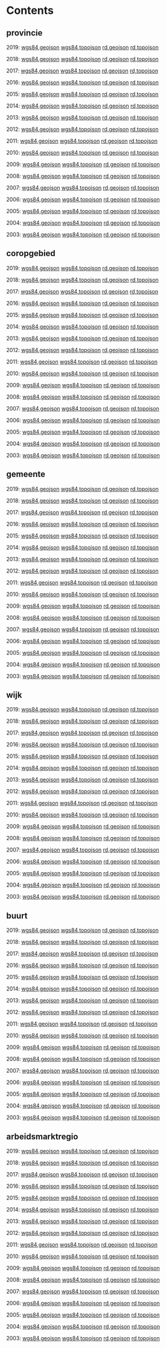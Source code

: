 # Contents

## provincie 

2019:
[wgs84,geojson](wgs84/provincie_2019.geojson)
[wgs84,topojson](wgs84/provincie_2019.topojson)
[rd,geojson](rd/provincie_2019.geojson)
[rd,topojson](rd/provincie_2019.topojson)

2018:
[wgs84,geojson](wgs84/provincie_2018.geojson)
[wgs84,topojson](wgs84/provincie_2018.topojson)
[rd,geojson](rd/provincie_2018.geojson)
[rd,topojson](rd/provincie_2018.topojson)

2017:
[wgs84,geojson](wgs84/provincie_2017.geojson)
[wgs84,topojson](wgs84/provincie_2017.topojson)
[rd,geojson](rd/provincie_2017.geojson)
[rd,topojson](rd/provincie_2017.topojson)

2016:
[wgs84,geojson](wgs84/provincie_2016.geojson)
[wgs84,topojson](wgs84/provincie_2016.topojson)
[rd,geojson](rd/provincie_2016.geojson)
[rd,topojson](rd/provincie_2016.topojson)

2015:
[wgs84,geojson](wgs84/provincie_2015.geojson)
[wgs84,topojson](wgs84/provincie_2015.topojson)
[rd,geojson](rd/provincie_2015.geojson)
[rd,topojson](rd/provincie_2015.topojson)

2014:
[wgs84,geojson](wgs84/provincie_2014.geojson)
[wgs84,topojson](wgs84/provincie_2014.topojson)
[rd,geojson](rd/provincie_2014.geojson)
[rd,topojson](rd/provincie_2014.topojson)

2013:
[wgs84,geojson](wgs84/provincie_2013.geojson)
[wgs84,topojson](wgs84/provincie_2013.topojson)
[rd,geojson](rd/provincie_2013.geojson)
[rd,topojson](rd/provincie_2013.topojson)

2012:
[wgs84,geojson](wgs84/provincie_2012.geojson)
[wgs84,topojson](wgs84/provincie_2012.topojson)
[rd,geojson](rd/provincie_2012.geojson)
[rd,topojson](rd/provincie_2012.topojson)

2011:
[wgs84,geojson](wgs84/provincie_2011.geojson)
[wgs84,topojson](wgs84/provincie_2011.topojson)
[rd,geojson](rd/provincie_2011.geojson)
[rd,topojson](rd/provincie_2011.topojson)

2010:
[wgs84,geojson](wgs84/provincie_2010.geojson)
[wgs84,topojson](wgs84/provincie_2010.topojson)
[rd,geojson](rd/provincie_2010.geojson)
[rd,topojson](rd/provincie_2010.topojson)

2009:
[wgs84,geojson](wgs84/provincie_2009.geojson)
[wgs84,topojson](wgs84/provincie_2009.topojson)
[rd,geojson](rd/provincie_2009.geojson)
[rd,topojson](rd/provincie_2009.topojson)

2008:
[wgs84,geojson](wgs84/provincie_2008.geojson)
[wgs84,topojson](wgs84/provincie_2008.topojson)
[rd,geojson](rd/provincie_2008.geojson)
[rd,topojson](rd/provincie_2008.topojson)

2007:
[wgs84,geojson](wgs84/provincie_2007.geojson)
[wgs84,topojson](wgs84/provincie_2007.topojson)
[rd,geojson](rd/provincie_2007.geojson)
[rd,topojson](rd/provincie_2007.topojson)

2006:
[wgs84,geojson](wgs84/provincie_2006.geojson)
[wgs84,topojson](wgs84/provincie_2006.topojson)
[rd,geojson](rd/provincie_2006.geojson)
[rd,topojson](rd/provincie_2006.topojson)

2005:
[wgs84,geojson](wgs84/provincie_2005.geojson)
[wgs84,topojson](wgs84/provincie_2005.topojson)
[rd,geojson](rd/provincie_2005.geojson)
[rd,topojson](rd/provincie_2005.topojson)

2004:
[wgs84,geojson](wgs84/provincie_2004.geojson)
[wgs84,topojson](wgs84/provincie_2004.topojson)
[rd,geojson](rd/provincie_2004.geojson)
[rd,topojson](rd/provincie_2004.topojson)

2003:
[wgs84,geojson](wgs84/provincie_2003.geojson)
[wgs84,topojson](wgs84/provincie_2003.topojson)
[rd,geojson](rd/provincie_2003.geojson)
[rd,topojson](rd/provincie_2003.topojson)

## coropgebied 

2019:
[wgs84,geojson](wgs84/coropgebied_2019.geojson)
[wgs84,topojson](wgs84/coropgebied_2019.topojson)
[rd,geojson](rd/coropgebied_2019.geojson)
[rd,topojson](rd/coropgebied_2019.topojson)

2018:
[wgs84,geojson](wgs84/coropgebied_2018.geojson)
[wgs84,topojson](wgs84/coropgebied_2018.topojson)
[rd,geojson](rd/coropgebied_2018.geojson)
[rd,topojson](rd/coropgebied_2018.topojson)

2017:
[wgs84,geojson](wgs84/coropgebied_2017.geojson)
[wgs84,topojson](wgs84/coropgebied_2017.topojson)
[rd,geojson](rd/coropgebied_2017.geojson)
[rd,topojson](rd/coropgebied_2017.topojson)

2016:
[wgs84,geojson](wgs84/coropgebied_2016.geojson)
[wgs84,topojson](wgs84/coropgebied_2016.topojson)
[rd,geojson](rd/coropgebied_2016.geojson)
[rd,topojson](rd/coropgebied_2016.topojson)

2015:
[wgs84,geojson](wgs84/coropgebied_2015.geojson)
[wgs84,topojson](wgs84/coropgebied_2015.topojson)
[rd,geojson](rd/coropgebied_2015.geojson)
[rd,topojson](rd/coropgebied_2015.topojson)

2014:
[wgs84,geojson](wgs84/coropgebied_2014.geojson)
[wgs84,topojson](wgs84/coropgebied_2014.topojson)
[rd,geojson](rd/coropgebied_2014.geojson)
[rd,topojson](rd/coropgebied_2014.topojson)

2013:
[wgs84,geojson](wgs84/coropgebied_2013.geojson)
[wgs84,topojson](wgs84/coropgebied_2013.topojson)
[rd,geojson](rd/coropgebied_2013.geojson)
[rd,topojson](rd/coropgebied_2013.topojson)

2012:
[wgs84,geojson](wgs84/coropgebied_2012.geojson)
[wgs84,topojson](wgs84/coropgebied_2012.topojson)
[rd,geojson](rd/coropgebied_2012.geojson)
[rd,topojson](rd/coropgebied_2012.topojson)

2011:
[wgs84,geojson](wgs84/coropgebied_2011.geojson)
[wgs84,topojson](wgs84/coropgebied_2011.topojson)
[rd,geojson](rd/coropgebied_2011.geojson)
[rd,topojson](rd/coropgebied_2011.topojson)

2010:
[wgs84,geojson](wgs84/coropgebied_2010.geojson)
[wgs84,topojson](wgs84/coropgebied_2010.topojson)
[rd,geojson](rd/coropgebied_2010.geojson)
[rd,topojson](rd/coropgebied_2010.topojson)

2009:
[wgs84,geojson](wgs84/coropgebied_2009.geojson)
[wgs84,topojson](wgs84/coropgebied_2009.topojson)
[rd,geojson](rd/coropgebied_2009.geojson)
[rd,topojson](rd/coropgebied_2009.topojson)

2008:
[wgs84,geojson](wgs84/coropgebied_2008.geojson)
[wgs84,topojson](wgs84/coropgebied_2008.topojson)
[rd,geojson](rd/coropgebied_2008.geojson)
[rd,topojson](rd/coropgebied_2008.topojson)

2007:
[wgs84,geojson](wgs84/coropgebied_2007.geojson)
[wgs84,topojson](wgs84/coropgebied_2007.topojson)
[rd,geojson](rd/coropgebied_2007.geojson)
[rd,topojson](rd/coropgebied_2007.topojson)

2006:
[wgs84,geojson](wgs84/coropgebied_2006.geojson)
[wgs84,topojson](wgs84/coropgebied_2006.topojson)
[rd,geojson](rd/coropgebied_2006.geojson)
[rd,topojson](rd/coropgebied_2006.topojson)

2005:
[wgs84,geojson](wgs84/coropgebied_2005.geojson)
[wgs84,topojson](wgs84/coropgebied_2005.topojson)
[rd,geojson](rd/coropgebied_2005.geojson)
[rd,topojson](rd/coropgebied_2005.topojson)

2004:
[wgs84,geojson](wgs84/coropgebied_2004.geojson)
[wgs84,topojson](wgs84/coropgebied_2004.topojson)
[rd,geojson](rd/coropgebied_2004.geojson)
[rd,topojson](rd/coropgebied_2004.topojson)

2003:
[wgs84,geojson](wgs84/coropgebied_2003.geojson)
[wgs84,topojson](wgs84/coropgebied_2003.topojson)
[rd,geojson](rd/coropgebied_2003.geojson)
[rd,topojson](rd/coropgebied_2003.topojson)

## gemeente 

2019:
[wgs84,geojson](wgs84/gemeente_2019.geojson)
[wgs84,topojson](wgs84/gemeente_2019.topojson)
[rd,geojson](rd/gemeente_2019.geojson)
[rd,topojson](rd/gemeente_2019.topojson)

2018:
[wgs84,geojson](wgs84/gemeente_2018.geojson)
[wgs84,topojson](wgs84/gemeente_2018.topojson)
[rd,geojson](rd/gemeente_2018.geojson)
[rd,topojson](rd/gemeente_2018.topojson)

2017:
[wgs84,geojson](wgs84/gemeente_2017.geojson)
[wgs84,topojson](wgs84/gemeente_2017.topojson)
[rd,geojson](rd/gemeente_2017.geojson)
[rd,topojson](rd/gemeente_2017.topojson)

2016:
[wgs84,geojson](wgs84/gemeente_2016.geojson)
[wgs84,topojson](wgs84/gemeente_2016.topojson)
[rd,geojson](rd/gemeente_2016.geojson)
[rd,topojson](rd/gemeente_2016.topojson)

2015:
[wgs84,geojson](wgs84/gemeente_2015.geojson)
[wgs84,topojson](wgs84/gemeente_2015.topojson)
[rd,geojson](rd/gemeente_2015.geojson)
[rd,topojson](rd/gemeente_2015.topojson)

2014:
[wgs84,geojson](wgs84/gemeente_2014.geojson)
[wgs84,topojson](wgs84/gemeente_2014.topojson)
[rd,geojson](rd/gemeente_2014.geojson)
[rd,topojson](rd/gemeente_2014.topojson)

2013:
[wgs84,geojson](wgs84/gemeente_2013.geojson)
[wgs84,topojson](wgs84/gemeente_2013.topojson)
[rd,geojson](rd/gemeente_2013.geojson)
[rd,topojson](rd/gemeente_2013.topojson)

2012:
[wgs84,geojson](wgs84/gemeente_2012.geojson)
[wgs84,topojson](wgs84/gemeente_2012.topojson)
[rd,geojson](rd/gemeente_2012.geojson)
[rd,topojson](rd/gemeente_2012.topojson)

2011:
[wgs84,geojson](wgs84/gemeente_2011.geojson)
[wgs84,topojson](wgs84/gemeente_2011.topojson)
[rd,geojson](rd/gemeente_2011.geojson)
[rd,topojson](rd/gemeente_2011.topojson)

2010:
[wgs84,geojson](wgs84/gemeente_2010.geojson)
[wgs84,topojson](wgs84/gemeente_2010.topojson)
[rd,geojson](rd/gemeente_2010.geojson)
[rd,topojson](rd/gemeente_2010.topojson)

2009:
[wgs84,geojson](wgs84/gemeente_2009.geojson)
[wgs84,topojson](wgs84/gemeente_2009.topojson)
[rd,geojson](rd/gemeente_2009.geojson)
[rd,topojson](rd/gemeente_2009.topojson)

2008:
[wgs84,geojson](wgs84/gemeente_2008.geojson)
[wgs84,topojson](wgs84/gemeente_2008.topojson)
[rd,geojson](rd/gemeente_2008.geojson)
[rd,topojson](rd/gemeente_2008.topojson)

2007:
[wgs84,geojson](wgs84/gemeente_2007.geojson)
[wgs84,topojson](wgs84/gemeente_2007.topojson)
[rd,geojson](rd/gemeente_2007.geojson)
[rd,topojson](rd/gemeente_2007.topojson)

2006:
[wgs84,geojson](wgs84/gemeente_2006.geojson)
[wgs84,topojson](wgs84/gemeente_2006.topojson)
[rd,geojson](rd/gemeente_2006.geojson)
[rd,topojson](rd/gemeente_2006.topojson)

2005:
[wgs84,geojson](wgs84/gemeente_2005.geojson)
[wgs84,topojson](wgs84/gemeente_2005.topojson)
[rd,geojson](rd/gemeente_2005.geojson)
[rd,topojson](rd/gemeente_2005.topojson)

2004:
[wgs84,geojson](wgs84/gemeente_2004.geojson)
[wgs84,topojson](wgs84/gemeente_2004.topojson)
[rd,geojson](rd/gemeente_2004.geojson)
[rd,topojson](rd/gemeente_2004.topojson)

2003:
[wgs84,geojson](wgs84/gemeente_2003.geojson)
[wgs84,topojson](wgs84/gemeente_2003.topojson)
[rd,geojson](rd/gemeente_2003.geojson)
[rd,topojson](rd/gemeente_2003.topojson)

## wijk 

2019:
[wgs84,geojson](wgs84/wijk_2019.geojson)
[wgs84,topojson](wgs84/wijk_2019.topojson)
[rd,geojson](rd/wijk_2019.geojson)
[rd,topojson](rd/wijk_2019.topojson)

2018:
[wgs84,geojson](wgs84/wijk_2018.geojson)
[wgs84,topojson](wgs84/wijk_2018.topojson)
[rd,geojson](rd/wijk_2018.geojson)
[rd,topojson](rd/wijk_2018.topojson)

2017:
[wgs84,geojson](wgs84/wijk_2017.geojson)
[wgs84,topojson](wgs84/wijk_2017.topojson)
[rd,geojson](rd/wijk_2017.geojson)
[rd,topojson](rd/wijk_2017.topojson)

2016:
[wgs84,geojson](wgs84/wijk_2016.geojson)
[wgs84,topojson](wgs84/wijk_2016.topojson)
[rd,geojson](rd/wijk_2016.geojson)
[rd,topojson](rd/wijk_2016.topojson)

2015:
[wgs84,geojson](wgs84/wijk_2015.geojson)
[wgs84,topojson](wgs84/wijk_2015.topojson)
[rd,geojson](rd/wijk_2015.geojson)
[rd,topojson](rd/wijk_2015.topojson)

2014:
[wgs84,geojson](wgs84/wijk_2014.geojson)
[wgs84,topojson](wgs84/wijk_2014.topojson)
[rd,geojson](rd/wijk_2014.geojson)
[rd,topojson](rd/wijk_2014.topojson)

2013:
[wgs84,geojson](wgs84/wijk_2013.geojson)
[wgs84,topojson](wgs84/wijk_2013.topojson)
[rd,geojson](rd/wijk_2013.geojson)
[rd,topojson](rd/wijk_2013.topojson)

2012:
[wgs84,geojson](wgs84/wijk_2012.geojson)
[wgs84,topojson](wgs84/wijk_2012.topojson)
[rd,geojson](rd/wijk_2012.geojson)
[rd,topojson](rd/wijk_2012.topojson)

2011:
[wgs84,geojson](wgs84/wijk_2011.geojson)
[wgs84,topojson](wgs84/wijk_2011.topojson)
[rd,geojson](rd/wijk_2011.geojson)
[rd,topojson](rd/wijk_2011.topojson)

2010:
[wgs84,geojson](wgs84/wijk_2010.geojson)
[wgs84,topojson](wgs84/wijk_2010.topojson)
[rd,geojson](rd/wijk_2010.geojson)
[rd,topojson](rd/wijk_2010.topojson)

2009:
[wgs84,geojson](wgs84/wijk_2009.geojson)
[wgs84,topojson](wgs84/wijk_2009.topojson)
[rd,geojson](rd/wijk_2009.geojson)
[rd,topojson](rd/wijk_2009.topojson)

2008:
[wgs84,geojson](wgs84/wijk_2008.geojson)
[wgs84,topojson](wgs84/wijk_2008.topojson)
[rd,geojson](rd/wijk_2008.geojson)
[rd,topojson](rd/wijk_2008.topojson)

2007:
[wgs84,geojson](wgs84/wijk_2007.geojson)
[wgs84,topojson](wgs84/wijk_2007.topojson)
[rd,geojson](rd/wijk_2007.geojson)
[rd,topojson](rd/wijk_2007.topojson)

2006:
[wgs84,geojson](wgs84/wijk_2006.geojson)
[wgs84,topojson](wgs84/wijk_2006.topojson)
[rd,geojson](rd/wijk_2006.geojson)
[rd,topojson](rd/wijk_2006.topojson)

2005:
[wgs84,geojson](wgs84/wijk_2005.geojson)
[wgs84,topojson](wgs84/wijk_2005.topojson)
[rd,geojson](rd/wijk_2005.geojson)
[rd,topojson](rd/wijk_2005.topojson)

2004:
[wgs84,geojson](wgs84/wijk_2004.geojson)
[wgs84,topojson](wgs84/wijk_2004.topojson)
[rd,geojson](rd/wijk_2004.geojson)
[rd,topojson](rd/wijk_2004.topojson)

2003:
[wgs84,geojson](wgs84/wijk_2003.geojson)
[wgs84,topojson](wgs84/wijk_2003.topojson)
[rd,geojson](rd/wijk_2003.geojson)
[rd,topojson](rd/wijk_2003.topojson)

## buurt 

2019:
[wgs84,geojson](wgs84/buurt_2019.geojson)
[wgs84,topojson](wgs84/buurt_2019.topojson)
[rd,geojson](rd/buurt_2019.geojson)
[rd,topojson](rd/buurt_2019.topojson)

2018:
[wgs84,geojson](wgs84/buurt_2018.geojson)
[wgs84,topojson](wgs84/buurt_2018.topojson)
[rd,geojson](rd/buurt_2018.geojson)
[rd,topojson](rd/buurt_2018.topojson)

2017:
[wgs84,geojson](wgs84/buurt_2017.geojson)
[wgs84,topojson](wgs84/buurt_2017.topojson)
[rd,geojson](rd/buurt_2017.geojson)
[rd,topojson](rd/buurt_2017.topojson)

2016:
[wgs84,geojson](wgs84/buurt_2016.geojson)
[wgs84,topojson](wgs84/buurt_2016.topojson)
[rd,geojson](rd/buurt_2016.geojson)
[rd,topojson](rd/buurt_2016.topojson)

2015:
[wgs84,geojson](wgs84/buurt_2015.geojson)
[wgs84,topojson](wgs84/buurt_2015.topojson)
[rd,geojson](rd/buurt_2015.geojson)
[rd,topojson](rd/buurt_2015.topojson)

2014:
[wgs84,geojson](wgs84/buurt_2014.geojson)
[wgs84,topojson](wgs84/buurt_2014.topojson)
[rd,geojson](rd/buurt_2014.geojson)
[rd,topojson](rd/buurt_2014.topojson)

2013:
[wgs84,geojson](wgs84/buurt_2013.geojson)
[wgs84,topojson](wgs84/buurt_2013.topojson)
[rd,geojson](rd/buurt_2013.geojson)
[rd,topojson](rd/buurt_2013.topojson)

2012:
[wgs84,geojson](wgs84/buurt_2012.geojson)
[wgs84,topojson](wgs84/buurt_2012.topojson)
[rd,geojson](rd/buurt_2012.geojson)
[rd,topojson](rd/buurt_2012.topojson)

2011:
[wgs84,geojson](wgs84/buurt_2011.geojson)
[wgs84,topojson](wgs84/buurt_2011.topojson)
[rd,geojson](rd/buurt_2011.geojson)
[rd,topojson](rd/buurt_2011.topojson)

2010:
[wgs84,geojson](wgs84/buurt_2010.geojson)
[wgs84,topojson](wgs84/buurt_2010.topojson)
[rd,geojson](rd/buurt_2010.geojson)
[rd,topojson](rd/buurt_2010.topojson)

2009:
[wgs84,geojson](wgs84/buurt_2009.geojson)
[wgs84,topojson](wgs84/buurt_2009.topojson)
[rd,geojson](rd/buurt_2009.geojson)
[rd,topojson](rd/buurt_2009.topojson)

2008:
[wgs84,geojson](wgs84/buurt_2008.geojson)
[wgs84,topojson](wgs84/buurt_2008.topojson)
[rd,geojson](rd/buurt_2008.geojson)
[rd,topojson](rd/buurt_2008.topojson)

2007:
[wgs84,geojson](wgs84/buurt_2007.geojson)
[wgs84,topojson](wgs84/buurt_2007.topojson)
[rd,geojson](rd/buurt_2007.geojson)
[rd,topojson](rd/buurt_2007.topojson)

2006:
[wgs84,geojson](wgs84/buurt_2006.geojson)
[wgs84,topojson](wgs84/buurt_2006.topojson)
[rd,geojson](rd/buurt_2006.geojson)
[rd,topojson](rd/buurt_2006.topojson)

2005:
[wgs84,geojson](wgs84/buurt_2005.geojson)
[wgs84,topojson](wgs84/buurt_2005.topojson)
[rd,geojson](rd/buurt_2005.geojson)
[rd,topojson](rd/buurt_2005.topojson)

2004:
[wgs84,geojson](wgs84/buurt_2004.geojson)
[wgs84,topojson](wgs84/buurt_2004.topojson)
[rd,geojson](rd/buurt_2004.geojson)
[rd,topojson](rd/buurt_2004.topojson)

2003:
[wgs84,geojson](wgs84/buurt_2003.geojson)
[wgs84,topojson](wgs84/buurt_2003.topojson)
[rd,geojson](rd/buurt_2003.geojson)
[rd,topojson](rd/buurt_2003.topojson)

## arbeidsmarktregio 

2019:
[wgs84,geojson](wgs84/arbeidsmarktregio_2019.geojson)
[wgs84,topojson](wgs84/arbeidsmarktregio_2019.topojson)
[rd,geojson](rd/arbeidsmarktregio_2019.geojson)
[rd,topojson](rd/arbeidsmarktregio_2019.topojson)

2018:
[wgs84,geojson](wgs84/arbeidsmarktregio_2018.geojson)
[wgs84,topojson](wgs84/arbeidsmarktregio_2018.topojson)
[rd,geojson](rd/arbeidsmarktregio_2018.geojson)
[rd,topojson](rd/arbeidsmarktregio_2018.topojson)

2017:
[wgs84,geojson](wgs84/arbeidsmarktregio_2017.geojson)
[wgs84,topojson](wgs84/arbeidsmarktregio_2017.topojson)
[rd,geojson](rd/arbeidsmarktregio_2017.geojson)
[rd,topojson](rd/arbeidsmarktregio_2017.topojson)

2016:
[wgs84,geojson](wgs84/arbeidsmarktregio_2016.geojson)
[wgs84,topojson](wgs84/arbeidsmarktregio_2016.topojson)
[rd,geojson](rd/arbeidsmarktregio_2016.geojson)
[rd,topojson](rd/arbeidsmarktregio_2016.topojson)

2015:
[wgs84,geojson](wgs84/arbeidsmarktregio_2015.geojson)
[wgs84,topojson](wgs84/arbeidsmarktregio_2015.topojson)
[rd,geojson](rd/arbeidsmarktregio_2015.geojson)
[rd,topojson](rd/arbeidsmarktregio_2015.topojson)

2014:
[wgs84,geojson](wgs84/arbeidsmarktregio_2014.geojson)
[wgs84,topojson](wgs84/arbeidsmarktregio_2014.topojson)
[rd,geojson](rd/arbeidsmarktregio_2014.geojson)
[rd,topojson](rd/arbeidsmarktregio_2014.topojson)

2013:
[wgs84,geojson](wgs84/arbeidsmarktregio_2013.geojson)
[wgs84,topojson](wgs84/arbeidsmarktregio_2013.topojson)
[rd,geojson](rd/arbeidsmarktregio_2013.geojson)
[rd,topojson](rd/arbeidsmarktregio_2013.topojson)

2012:
[wgs84,geojson](wgs84/arbeidsmarktregio_2012.geojson)
[wgs84,topojson](wgs84/arbeidsmarktregio_2012.topojson)
[rd,geojson](rd/arbeidsmarktregio_2012.geojson)
[rd,topojson](rd/arbeidsmarktregio_2012.topojson)

2011:
[wgs84,geojson](wgs84/arbeidsmarktregio_2011.geojson)
[wgs84,topojson](wgs84/arbeidsmarktregio_2011.topojson)
[rd,geojson](rd/arbeidsmarktregio_2011.geojson)
[rd,topojson](rd/arbeidsmarktregio_2011.topojson)

2010:
[wgs84,geojson](wgs84/arbeidsmarktregio_2010.geojson)
[wgs84,topojson](wgs84/arbeidsmarktregio_2010.topojson)
[rd,geojson](rd/arbeidsmarktregio_2010.geojson)
[rd,topojson](rd/arbeidsmarktregio_2010.topojson)

2009:
[wgs84,geojson](wgs84/arbeidsmarktregio_2009.geojson)
[wgs84,topojson](wgs84/arbeidsmarktregio_2009.topojson)
[rd,geojson](rd/arbeidsmarktregio_2009.geojson)
[rd,topojson](rd/arbeidsmarktregio_2009.topojson)

2008:
[wgs84,geojson](wgs84/arbeidsmarktregio_2008.geojson)
[wgs84,topojson](wgs84/arbeidsmarktregio_2008.topojson)
[rd,geojson](rd/arbeidsmarktregio_2008.geojson)
[rd,topojson](rd/arbeidsmarktregio_2008.topojson)

2007:
[wgs84,geojson](wgs84/arbeidsmarktregio_2007.geojson)
[wgs84,topojson](wgs84/arbeidsmarktregio_2007.topojson)
[rd,geojson](rd/arbeidsmarktregio_2007.geojson)
[rd,topojson](rd/arbeidsmarktregio_2007.topojson)

2006:
[wgs84,geojson](wgs84/arbeidsmarktregio_2006.geojson)
[wgs84,topojson](wgs84/arbeidsmarktregio_2006.topojson)
[rd,geojson](rd/arbeidsmarktregio_2006.geojson)
[rd,topojson](rd/arbeidsmarktregio_2006.topojson)

2005:
[wgs84,geojson](wgs84/arbeidsmarktregio_2005.geojson)
[wgs84,topojson](wgs84/arbeidsmarktregio_2005.topojson)
[rd,geojson](rd/arbeidsmarktregio_2005.geojson)
[rd,topojson](rd/arbeidsmarktregio_2005.topojson)

2004:
[wgs84,geojson](wgs84/arbeidsmarktregio_2004.geojson)
[wgs84,topojson](wgs84/arbeidsmarktregio_2004.topojson)
[rd,geojson](rd/arbeidsmarktregio_2004.geojson)
[rd,topojson](rd/arbeidsmarktregio_2004.topojson)

2003:
[wgs84,geojson](wgs84/arbeidsmarktregio_2003.geojson)
[wgs84,topojson](wgs84/arbeidsmarktregio_2003.topojson)
[rd,geojson](rd/arbeidsmarktregio_2003.geojson)
[rd,topojson](rd/arbeidsmarktregio_2003.topojson)

